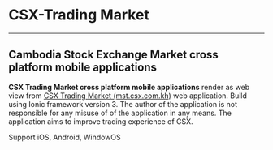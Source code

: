 # CSX-Trading Market
-----------------------------------------------------------------
Cambodia Stock Exchange Market cross platform mobile applications
-----------------------------------------------------------------
**CSX Trading Market cross platform mobile applications** render as web view from [CSX Trading Market (mst.csx.com.kh)](https://mts.csx.com.kh) web application. Build using Ionic framework version 3. The author of the application is not responsible for any misuse of of the application in any means. The application aims to improve trading experience of CSX.

Support iOS, Android, WindowOS
